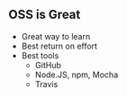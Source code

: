 ##  OSS is Great

- Great way to learn
- Best return on effort
- Best tools
    - GitHub
    - Node.JS, npm, Mocha
    - Travis
